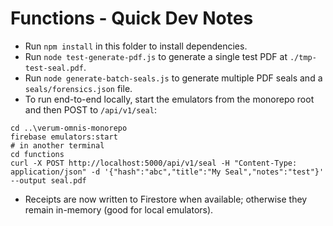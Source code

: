 # Functions - Quick Dev Notes

- Run `npm install` in this folder to install dependencies.
- Run `node test-generate-pdf.js` to generate a single test PDF at `./tmp-test-seal.pdf`.
- Run `node generate-batch-seals.js` to generate multiple PDF seals and a `seals/forensics.json` file.
- To run end-to-end locally, start the emulators from the monorepo root and then POST to `/api/v1/seal`:

```pwsh
cd ..\verum-omnis-monorepo
firebase emulators:start
# in another terminal
cd functions
curl -X POST http://localhost:5000/api/v1/seal -H "Content-Type: application/json" -d '{"hash":"abc","title":"My Seal","notes":"test"}' --output seal.pdf
```

- Receipts are now written to Firestore when available; otherwise they remain in-memory (good for local emulators).